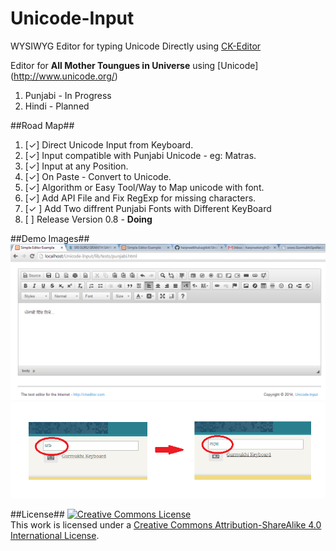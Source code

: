 Unicode-Input
=============

WYSIWYG Editor for typing Unicode Directly using [CK-Editor](https://github.com/ckeditor/ckeditor-dev)

Editor for **All Mother Toungues in Universe** using [Unicode] (http://www.unicode.org/)

1. Punjabi - In Progress
2. Hindi - Planned

##Road Map##
1. [✓] Direct Unicode Input from Keyboard.
2. [✓] Input compatible with Punjabi Unicode - eg: Matras.
3. [✓] Input at any Position.
4. [✓] On Paste - Convert to Unicode.
5. [✓] Algorithm or Easy Tool/Way to Map unicode with font.
6. [✓] Add API File and Fix RegExp for missing characters.
7. [✓ ] Add Two diffrent Punjabi Fonts with Different KeyBoard
8. [ ] Release Version 0.8 - **Doing**

##Demo Images##
![Alt text](/assets/Demo%20Page.png?raw=true)
![Alt text](/assets/before%20and%20after.png?raw=true)

##License##
<a rel="license" href="http://creativecommons.org/licenses/by-sa/4.0/"><img alt="Creative Commons License" style="border-width:0" src="http://i.creativecommons.org/l/by-sa/4.0/88x31.png" /></a><br />This work is licensed under a <a rel="license" href="http://creativecommons.org/licenses/by-sa/4.0/">Creative Commons Attribution-ShareAlike 4.0 International License</a>.
